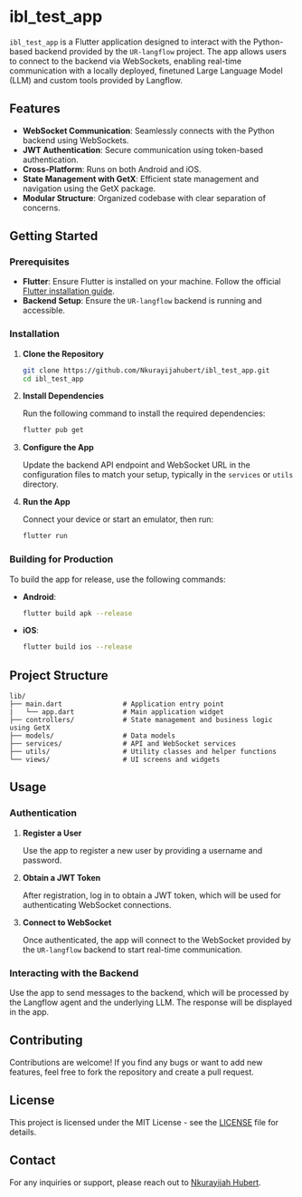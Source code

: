 
# ibl_test_app

`ibl_test_app` is a Flutter application designed to interact with the Python-based backend provided by the `UR-langflow` project. The app allows users to connect to the backend via WebSockets, enabling real-time communication with a locally deployed, finetuned Large Language Model (LLM) and custom tools provided by Langflow.

## Features

- **WebSocket Communication**: Seamlessly connects with the Python backend using WebSockets.
- **JWT Authentication**: Secure communication using token-based authentication.
- **Cross-Platform**: Runs on both Android and iOS.
- **State Management with GetX**: Efficient state management and navigation using the GetX package.
- **Modular Structure**: Organized codebase with clear separation of concerns.

## Getting Started

### Prerequisites

- **Flutter**: Ensure Flutter is installed on your machine. Follow the official [Flutter installation guide](https://flutter.dev/docs/get-started/install).
- **Backend Setup**: Ensure the `UR-langflow` backend is running and accessible.

### Installation

1. **Clone the Repository**

   ```bash
   git clone https://github.com/Nkurayijahubert/ibl_test_app.git
   cd ibl_test_app
   ```

2. **Install Dependencies**

   Run the following command to install the required dependencies:

   ```bash
   flutter pub get
   ```

3. **Configure the App**

   Update the backend API endpoint and WebSocket URL in the configuration files to match your setup, typically in the `services` or `utils` directory.

4. **Run the App**

   Connect your device or start an emulator, then run:

   ```bash
   flutter run
   ```

### Building for Production

To build the app for release, use the following commands:

- **Android**:

  ```bash
  flutter build apk --release
  ```

- **iOS**:

  ```bash
  flutter build ios --release
  ```

## Project Structure

```
lib/
├── main.dart               # Application entry point
|   └── app.dart            # Main application widget
├── controllers/            # State management and business logic using GetX
├── models/                 # Data models
├── services/               # API and WebSocket services
├── utils/                  # Utility classes and helper functions
└── views/                  # UI screens and widgets
```

## Usage

### Authentication

1. **Register a User**

   Use the app to register a new user by providing a username and password.

2. **Obtain a JWT Token**

   After registration, log in to obtain a JWT token, which will be used for authenticating WebSocket connections.

3. **Connect to WebSocket**

   Once authenticated, the app will connect to the WebSocket provided by the `UR-langflow` backend to start real-time communication.

### Interacting with the Backend

Use the app to send messages to the backend, which will be processed by the Langflow agent and the underlying LLM. The response will be displayed in the app.

## Contributing

Contributions are welcome! If you find any bugs or want to add new features, feel free to fork the repository and create a pull request.

## License

This project is licensed under the MIT License - see the [LICENSE](LICENSE) file for details.

## Contact

For any inquiries or support, please reach out to [Nkurayijah Hubert](mailto:nkurayijah@gmail.com).
